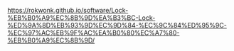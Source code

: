 https://rokwonk.github.io/software/Lock-%EB%B0%A9%EC%8B%9D%EA%B3%BC-Lock-%ED%9A%8D%EB%93%9D%EC%9D%84-%EC%9C%84%ED%95%9C-%EC%97%AC%EB%9F%AC%EA%B0%80%EC%A7%80-%EB%B0%A9%EC%8B%9D/